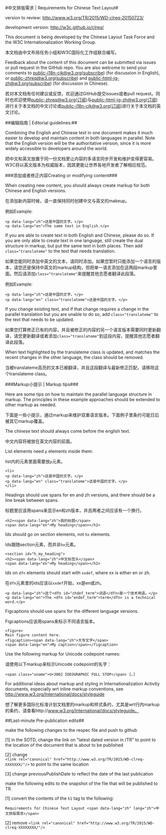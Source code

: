 #中文排版需求 | Requirements for Chinese Text Layout#

version to review: http://www.w3.org/TR/2015/WD-clreq-20150723/

development version: http://w3c.github.io/clreq/


This document is being developed by the Chinese Layout Task Force and the W3C Internationalization Working Group.

本文档由中文布局任务小组和W3C国际化工作组联合编写。

Feedback about the content of this document can be submitted via issues or pull request in the GitHub repo. You are also welcome to send your comments to [public-i18n-cjk@w3.org](mailto:public-i18n-cjk@w3.org)([subscribe](mailto:public-i18n-cjk@w3.org?subject=subscribe)) (for discussion in English), or [public-zhreq@w3.org](mailto:public-zhreq@w3.org)([subscribe](mailto:public-zhreq@w3.org?subject=subscribe)) and [public-html-ig-zh@w3.org](mailto:public-html-ig-zh@w3.org)([subscribe](mailto:public-html-ig-zh@w3.org?subject=subscribe)) (for discussion in Chinese).

若对本文档有任何建议或反馈，欢迎通过GitHub提交issues或者pull request。同时也欢迎使用[public-zhreq@w3.org](mailto:public-zhreq@w3.org)([订阅](mailto:public-zhreq@w3.org?subject=subscribe))与[public-html-ig-zh@w3.org](mailto:public-html-ig-zh@w3.org)([订阅](mailto:public-html-ig-zh@w3.org?subject=subscribe))进行关于本文档的中文讨论或[public-i18n-cjk@w3.org](mailto:public-i18n-cjk@w3.org)([订阅](mailto:public-i18n-cjk@w3.org?subject=subscribe))进行关于本文档的英文讨论。


##编辑指南 | Editorial guidelines:##

Combining the English and Chinese text in one document makes it much easier to develop and maintain content in both languages in parallel. Note that the English version will be the authoritative version, since it is more widely accessible to developers around the world.

把中文和英文放置于同一份文档里让内容的多语言同步开发和维护变得更容易。W3C将以英文版本为权威版本，因其更能让世界各地开发者了解相应规范。

###添加或者修正内容Creating or modifying content###

When creating new content, you should always create markup for both Chinese and English versions.

在添加新内容时候，请一直保持同时创建中文与英文的makeup。

例如Example:
```
<p data-lang="zh">这是中国的文字。</p>
<p data-lang="en">The same text in English.</p>
```


If you are able to create text in both English and Chinese, please do so. If you are only able to create text in one language, still create the dual structure in markup, but put the same text in both places. Then add `class="translateme"` to the text that needs translation.

如果您能同时添加中英文的文本，请同时添加。如果您暂时只能添加一个语言的版本，请您还是保持中英文的markup结构，但把单一语言添加在这两段markup里面。然后请添加`class="translateme"`来提醒其他志愿者翻译此段落。

例如Example:
```
<p data-lang="zh">这是中国的文字。</p>
<p data-lang="en" class="translateme">这是中国的文字。</p>
```

If you change existing text, and if that change requires a change in the parallel translation but you are unable to do so, add `class="translateme"` to the text that needs to be updated.

如果您打算修正已有的内容，并且被修正的内容的另一个语言版本需要同时更新翻译，请您更新翻译或者添加`class="translateme"`到这段内容，提醒其他志愿者翻译此段落。

When text highlighted by the translateme class is updated, and matches the recent changes in the other language, the class should be removed.

当被translateme高亮的文本已被翻译，并且这段翻译与最新修正匹配，请移除这个translateme class。


###Markup小提示 | Markup tips###

Here are some tips on how to maintain the parallel language structure in markup. The principles in these example approaches should be extended to other markup as needed.

下面是一些小提示，通过markup来维护双重语言版本。下面例子里条约可能日后被其它markup覆盖。

The chinese text should always come before the english text.

中文内容将被放在英文内容的前面。

List elements need `p` elements inside them:

list内的元素里面需要放`p`元素。
```
<li>
<p data-lang="zh">这是中国的文字。</p>
<p data-lang="en" class="translateme">这是中国的文字。</p>
</li>
```

Headings should use spans for en and zh versions, and there should be a line break between spans.

标题里应该用spans来显示en和zh版本，并且两者之间应该有一个换行。
```
<h2><span data-lang="zh">我的标题</span>
<span data-lang="en">My heading</span></h2>
```

Ids should go on section elements, not `hx` elements.

Ids跟随section元素，而并非`hx`元素。
```
<section id="h_my_heading">
<h2><span data-lang="zh">中文标签头</span>
<span data-lang="en">My heading</span></h2>
```

Ids on `dfn` elements should start with `xxdef`, where xx is either en or zh.

在`dfn`元素里的ids应该以`xxdef`开始，xx是en或zh。
```
<p data-lang="zh">这个<dfn id="zhdef_term">词语</dfn>是一个技术用语。</p>
<p data-lang="en">The <dfn id="endef_term">term</dfn> is a technical word.</p>
```

Figcaptions should use spans for the different language versions.

Figcaptions应该用spans来标示不同语言版本。
```
<figure>
Main figure content here.
<figcaption><span data-lang="zh">大写文字</span>
<span data-lang="en">My caption</span></figcaption>
```

Use the following markup for Unicode codepoint names:

请使用以下markup来标示Unicode codepoint的名字：
```
<span class="uname">U+3002 IDEOGRAPHIC FULL STOP</span> [。]
```

For additional ideas about markup and styling in Internationalization Activity documents, especially wrt inline markup conventions, see
http://www.w3.org/International/docs/styleguide

想了解更多国际化标准计划文档里的markup和样式条约，尤其是wrt行内markup的条约，请查看http://www.w3.org/International/docs/styleguide。



##Last-minute Pre-publication edits##

make the following changes to the respec file and push to github

[1] in the SOTD, change the link on "latest dated version in /TR" to point to the location of the document that is about to be published

[2] change  
```<link rel="canonical" href="http://www.w3.org/TR/2015/WD-clreq-XXXXXXX/"/>```
to point to the same location

[3] change previousPublishDate to reflect the date of the last publication


make the following edits to the snapshot of the file that will be published to TR.

[1]  convert the contents of the `h1` tag to the following:
```
Requirements for Chinese Text Layout <span data-lang="zh" lang="zh">中文排版需求</span>
```

[2] remove 
```<link rel="canonical" href="http://www.w3.org/TR/2015/WD-clreq-XXXXXXXX/"/>```

